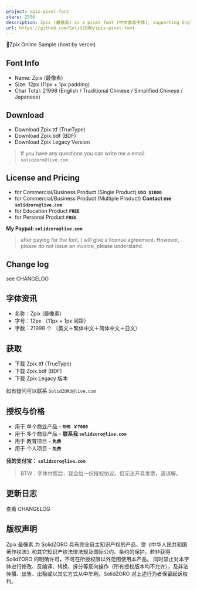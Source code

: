 ```yaml
---
project: zpix-pixel-font
stars: 2556
description: Zpix (最像素) is a pixel font (中文像素字体), supporting English, Chinese (Simplified + Traditional) and Japanese.
url: https://github.com/SolidZORO/zpix-pixel-font
---
```


  
  
  
📍Zpix Online Sample (host by vercel)  

Font Info
---------

-   Name: Zpix (最像素)
-   Size: 12px (11px + 1px padding)
-   Char Total: 21998 (English / Traditional Chinese / Simplified Chinese / Japanese)

Download
--------

-   Download Zpix.ttf (TrueType)
-   Download Zpix.bdf (BDF)
-   Download Zpix Legacy Version

> If you have any questions you can write me a email. `solidzoro@live.com` .

License and Pricing
-------------------

-   for Commercial/Business Product (Single Product) **`USD $1000`**
-   for Commercial/Business Product (Multiple Product) **Contact me `solidzoro@live.com`**
-   for Education Product **`FREE`**
-   for Personal Product **`FREE`**

**My Paypal: `solidzoro@live.com`**

> after paying for the font, I will give a license agreement. However, please do not issue an invoice, please understand.

Change log
----------

see CHANGELOG

  
  
  
  

字体资讯
----

-   名称：Zpix (最像素)
-   字号：12px （11px + 1px 间距）
-   字数：21998 个 （英文＋繁体中文＋简体中文＋日文）

获取
--

-   下载 Zpix.ttf (TrueType)
-   下载 Zpix.bdf (BDF)
-   下载 Zpix Legacy 版本

如有疑问可以联系 `SolidZORO@live.com`

授权与价格
-----

-   用于 单个商业产品 - **`RMB ￥7000`**
-   用于 多个商业产品 - **联系我 `solidzoro@live.com`**
-   用于 教育项目 - **`免费`**
-   用于 个人项目 - **`免费`**

**我的支付宝： `solidzoro@live.com`**

> BTW：字体付费后，我会给一份授权协议。但无法开具发票，请谅解。

更新日志
----

查看 CHANGELOG

版权声明
----

Zpix 最像素 为 SolidZORO 具有完全自主知识产权的产品，受《中华人民共和国著作权法》和其它知识产权法律法规及国际公约、条约的保护。若非获得 SolidZORO 的明确许可，不可在所授权限以外范围使用本产品。 同时禁止对本字体进行修改、反编译、转换、拆分等反向操作（所有授权版本均不允许），及非法传播、出售、出租或以其它方式从中牟利。SolidZORO 对上述行为者保留起诉权利。
